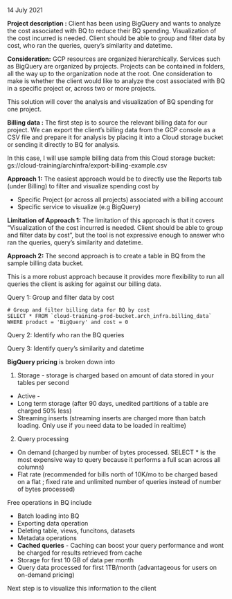 14 July 2021 

**Project description :** Client has been using BigQuery and wants to analyze the cost associated with BQ to reduce their BQ spending.  Visualization of the cost incurred is needed.  Client should be able to group and filter data by cost, who ran the queries, query’s similarity and datetime.  

**Consideration:** GCP resources are organized hierarchically. Services such as BigQuery are organized by projects. Projects can be contained in folders, all the way up to the organization node at the root. One consideration to make is whether the client would like to analyze the cost associated with BQ in a specific project or, across two or more projects. 

This solution will cover the analysis and visualization of BQ spending for one project. 

**Billing data :** The first step is to source the relevant billing data for our project. We can export the client’s billing data from the GCP console as a CSV file and prepare it for analysis by placing it into a Cloud storage bucket or sending it directly to BQ for analysis. 

In this case, I will use sample billing data from this Cloud storage bucket: gs://cloud-training/archinfra/export-billing-example.csv 

**Approach 1:** The easiest approach would be to directly use the Reports tab (under Billing) to filter and visualize spending cost by  

- Specific Project (or across all projects) associated with a billing account 
- Specific service to visualize (e.g BigQuery) 

**Limitation of Approach 1:** The limitation of this approach is that it covers “Visualization of the cost incurred is needed. Client should be able to group and filter data by cost”, but the tool is not expressive enough to answer who ran the queries, query’s similarity and datetime. 

**Approach 2:** The second approach is to create a table in BQ from the sample billing data bucket. 

This is a more robust approach because it provides more flexibility to run all queries the client is asking for against our billing data. 

Query 1: Group and filter data by cost 
```
# Group and filter billing data for BQ by cost 
SELECT * FROM `cloud-training-prod-bucket.arch_infra.billing_data`  
WHERE product = 'BigQuery' and cost = 0 
```
Query 2: Identify who ran the BQ queries 

 

Query 3: Identify query’s similarity and datetime 


**BigQuery pricing** is broken down into 

1. Storage - storage is charged based on amount of data stored in your tables per second 

- Active - 
- Long term storage (after 90 days, unedited partitions of a table are charged 50% less) 
- Streaming inserts (streaming inserts are charged more than batch loading. Only use if you need data to be loaded in realtime) 

2. Query processing 

- On demand (charged by number of bytes processed. SELECT * is the most expensive way to query because it performs a full scan across all columns) 
- Flat rate (recommended for bills north of 10K/mo to be charged based on a flat ; fixed rate and unlimited number of queries instead of number of bytes processed) 

Free operations in BQ include 

- Batch loading into BQ 
- Exporting data operation 
- Deleting table, views, funcitons, datasets 
- Metadata operations 
- **Cached queries**  - Caching can boost your query performance and wont be charged for results retrieved from cache 
- Storage for first 10 GB of data per month 
- Query data processed for first 1TB/month (advantageous for users on on-demand pricing) 

Next step is to visualize this information to the client 
